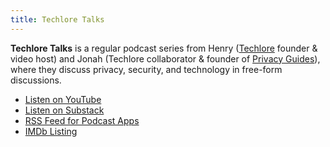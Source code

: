 ```yaml
---
title: Techlore Talks
---
```

**Techlore Talks** is a regular podcast series from Henry ([Techlore](https://youtube.com/@techlore) founder & video host) and Jonah (Techlore collaborator & founder of [Privacy Guides](https://www.privacyguides.org)), where they discuss privacy, security, and technology in free-form discussions.

- [Listen on YouTube](https://www.youtube.com/playlist?list=PLWN0lfA9D3To4RJ7Bv-Ot3QmOlqjDCLom)
- [Listen on Substack](https://dispatch.techlore.tech/)
- [RSS Feed for Podcast Apps](https://dispatch.techlore.tech/feed)
- [IMDb Listing](https://www.imdb.com/title/tt27252550/)
